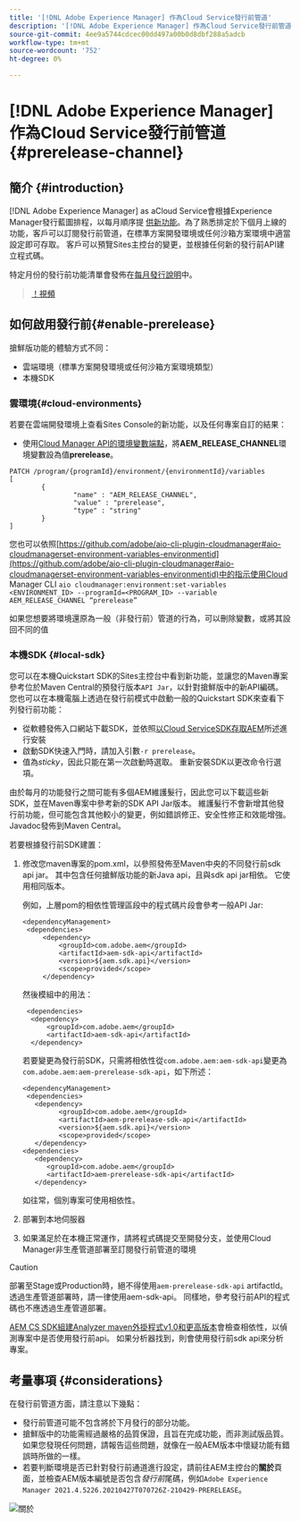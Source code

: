 ```yaml
---
title: '[!DNL Adobe Experience Manager] 作為Cloud Service發行前管道'
description: '[!DNL Adobe Experience Manager] 作為Cloud Service發行前管道'
source-git-commit: 4ee9a5744cdcec00dd497a00b0d8dbf288a5adcb
workflow-type: tm+mt
source-wordcount: '752'
ht-degree: 0%

---
```



# [!DNL Adobe Experience Manager] 作為Cloud Service發行前管道  {#prerelease-channel}


## 簡介 {#introduction}

[!DNL Adobe Experience Manager] as aCloud Service會根據Experience Manager發行藍圖排程，以每月順序提 [供新功能](https://experienceleague.adobe.com/docs/experience-manager-release-information/aem-release-updates/update-releases-roadmap.html?lang=en#aem-as-cloud-service)。為了熟悉排定於下個月上線的功能，客戶可以訂閱發行前管道，在標準方案開發環境或任何沙箱方案環境中適當設定即可存取。 客戶可以預覽Sites主控台的變更，並根據任何新的發行前API建立程式碼。

特定月份的發行前功能清單會發佈在[每月發行說明](/help/release-notes/release-notes-cloud/release-notes-current.md)中。

>[！視頻](/help/release-notes/assets/prerelease-overview.mp4)

## 如何啟用發行前{#enable-prerelease}

搶鮮版功能的體驗方式不同：

* 雲端環境（標準方案開發環境或任何沙箱方案環境類型）
* 本機SDK

### 雲環境{#cloud-environments}

若要在雲端開發環境上查看Sites Console的新功能，以及任何專案自訂的結果：

* 使用[Cloud Manager API的環境變數端點](https://www.adobe.io/apis/experiencecloud/cloud-manager/api-reference.html#/Variables/patchEnvironmentVariables)，將&#x200B;**AEM_RELEASE_CHANNEL**&#x200B;環境變數設為值&#x200B;**prerelease**。

```
PATCH /program/{programId}/environment/{environmentId}/variables
[
        {
                "name" : "AEM_RELEASE_CHANNEL",
                "value" : "prerelease",
                "type" : "string"
        }
]
```

您也可以依照[https://github.com/adobe/aio-cli-plugin-cloudmanager#aio-cloudmanagerset-environment-variables-environmentid](https://github.com/adobe/aio-cli-plugin-cloudmanager#aio-cloudmanagerset-environment-variables-environmentid)中的指示使用Cloud Manager CLI
```aio cloudmanager:environment:set-variables <ENVIRONMENT_ID> --programId=<PROGRAM_ID> --variable AEM_RELEASE_CHANNEL “prerelease”```


如果您想要將環境還原為一般（非發行前）管道的行為，可以刪除變數，或將其設回不同的值

### 本機SDK {#local-sdk}

您可以在本機Quickstart SDK的Sites主控台中看到新功能，並讓您的Maven專案參考位於Maven Central的預發行版本`API Jar`，以針對搶鮮版中的新API編碼。 您也可以在本機電腦上透過在發行前模式中啟動一般的Quickstart SDK來查看下列發行前功能：

* 從軟體發佈入口網站下載SDK，並依照[以Cloud ServiceSDK存取AEM](/help/implementing/developing/aem-as-a-cloud-service-sdk.md#accessing-the-aem-as-a-cloud-service-sdk.)所述進行安裝
* 啟動SDK快速入門時，請加入引數`-r prerelease`。
* 值為&#x200B;*sticky*，因此只能在第一次啟動時選取。 重新安裝SDK以更改命令行選項。

由於每月的功能發行之間可能有多個AEM維護髮行，因此您可以下載這些新SDK，並在Maven專案中參考新的SDK API Jar版本。 維護髮行不會新增其他發行前功能，但可能包含其他較小的變更，例如錯誤修正、安全性修正和效能增強。
Javadoc發佈到Maven Central。

若要根據發行前SDK建置：

1. 修改您maven專案的pom.xml，以參照發佈至Maven中央的不同發行前sdk api jar。 其中包含任何搶鮮版功能的新Java api，且與sdk api jar相依。 它使用相同版本。

   例如，上層pom的相依性管理區段中的程式碼片段會參考一般API Jar:

   ```
   <dependencyManagement>
    <dependencies>
        <dependency>
            <groupId>com.adobe.aem</groupId>
            <artifactId>aem-sdk-api</artifactId>
            <version>${aem.sdk.api}</version>
            <scope>provided</scope>
        </dependency>
   ```

   然後模組中的用法：

   ```
    <dependencies>
     <dependency>
         <groupId>com.adobe.aem</groupId>
         <artifactId>aem-sdk-api</artifactId>
     </dependency>
   ```

   若要變更為發行前SDK，只需將相依性從`com.adobe.aem:aem-sdk-api`變更為`com.adobe.aem:aem-prerelease-sdk-api`，如下所述：

   ```
   <dependencyManagement>
    <dependencies>
      <dependency>
            <groupId>com.adobe.aem</groupId>
            <artifactId>aem-prerelease-sdk-api</artifactId>
            <version>${aem.sdk.api}</version>
            <scope>provided</scope>
      </dependency>
   <dependencies>
      <dependency>
         <groupId>com.adobe.aem</groupId>
         <artifactId>aem-prerelease-sdk-api</artifactId>
      </dependency>
   ```

   如往常，個別專案可使用相依性。

1. 部署到本地伺服器
1. 如果滿足於在本機正常運作，請將程式碼提交至開發分支，並使用Cloud Manager非生產管道部署至訂閱發行前管道的環境

>[!CAUTION]
部署至Stage或Production時，絕不得使用`aem-prerelease-sdk-api` artifactId。 透過生產管道部署時，請一律使用aem-sdk-api。 同樣地，參考發行前API的程式碼也不應透過生產管道部署。

[AEM CS SDK組建Analyzer maven外掛程式v1.0和更高版本](https://experienceleague.adobe.com/docs/experience-manager-core-components/using/developing/archetype/build-analyzer-maven-plugin.html?lang=en#developing)會檢查相依性，以偵測專案中是否使用發行前api。 如果分析器找到，則會使用發行前sdk api來分析專案。

## 考量事項 {#considerations}

在發行前管道方面，請注意以下幾點：

* 發行前管道可能不包含將於下月發行的部分功能。
* 搶鮮版中的功能需經過嚴格的品質保證，且旨在完成功能，而非測試版品質。 如果您發現任何問題，請報告這些問題，就像在一般AEM版本中懷疑功能有錯誤時所做的一樣。
* 若要判斷環境是否已針對發行前通道進行設定，請前往AEM主控台的&#x200B;**關於**&#x200B;頁面，並檢查AEM版本編號是否包含&#x200B;*發行前*&#x200B;尾碼，例如```Adobe Experience Manager 2021.4.5226.20210427T070726Z-210429-PRERELEASE```。

![關於](/help/release-notes/assets/about.png)
